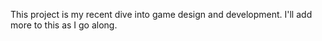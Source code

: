 This project is my recent dive into game design and development. I'll add more to this as I go along.
